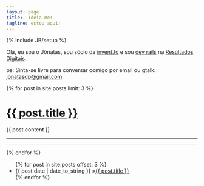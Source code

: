 ```yaml
---
layout: page
title:  Ideia-me!
tagline: estou aqui!
---
```

{% include JB/setup %}

Olá, eu sou o Jônatas, sou sócio da [invent.to][inventto] e sou [dev rails][wwr] na [Resultados Digitais][rd].

ps: Sinta-se livre para conversar comigo por email ou gtalk: <jonatasdp@gmail.com>.

[wwr]:http://www.workingwithrails.com/person/9816-j-natas-davi-paganini
[rd]: http://resultadosdigitais.com.br
[inventto]: http://invent.to

{% for post in site.posts limit: 3 %}
   <h1 class="post"><a class="post" href="{{ post.url }}"> {{ post.title }}</a></h1>
 {{ post.content }}
 <hr />
 <hr />
{% endfor %}
<ul class="posts">
 {% for post in site.posts offset: 3 %}
  <li><span class="post_date">{{ post.date | date_to_string }}</span> &raquo;<a class="post" href="{{ post.url }}">{{ post.title }}</a></li>
 {% endfor %}
</ul>
